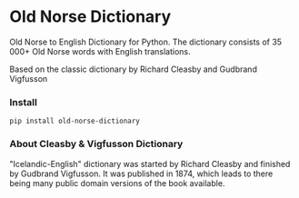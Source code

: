 # Old Norse Dictionary

Old Norse to English Dictionary for Python. The dictionary consists of 35 000+ Old Norse words with English translations.

Based on the classic dictionary by Richard Cleasby and Gudbrand Vigfusson

### Install

`pip install old-norse-dictionary`

### About Cleasby & Vigfusson Dictionary

"Icelandic-English" dictionary was started by Richard Cleasby and finished by Gudbrand Vigfusson. It was published in 1874, which leads to there being many public domain versions of the book available.
